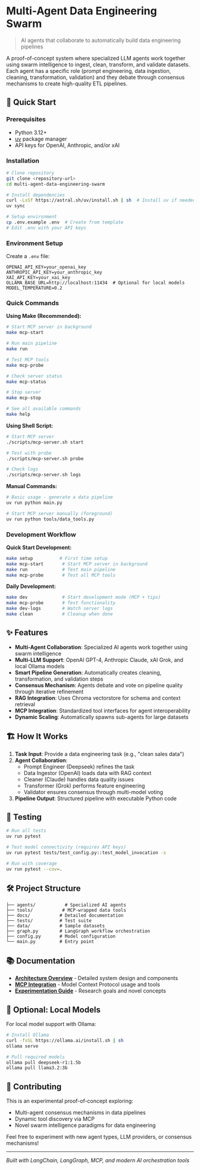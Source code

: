 # Multi-Agent Data Engineering Swarm

> AI agents that collaborate to automatically build data engineering pipelines

A proof-of-concept system where specialized LLM agents work together using swarm intelligence to ingest, clean, transform, and validate datasets. Each agent has a specific role (prompt engineering, data ingestion, cleaning, transformation, validation) and they debate through consensus mechanisms to create high-quality ETL pipelines.

## 🚀 Quick Start

### Prerequisites
- Python 3.12+
- [uv](https://docs.astral.sh/uv/) package manager
- API keys for OpenAI, Anthropic, and/or xAI

### Installation
```bash
# Clone repository
git clone <repository-url>
cd multi-agent-data-engineering-swarm

# Install dependencies
curl -LsSf https://astral.sh/uv/install.sh | sh  # Install uv if needed
uv sync

# Setup environment
cp .env.example .env  # Create from template
# Edit .env with your API keys
```

### Environment Setup
Create a `.env` file:
```env
OPENAI_API_KEY=your_openai_key
ANTHROPIC_API_KEY=your_anthropic_key  
XAI_API_KEY=your_xai_key
OLLAMA_BASE_URL=http://localhost:11434  # Optional for local models
MODEL_TEMPERATURE=0.2
```

### Quick Commands

**Using Make (Recommended):**
```bash
# Start MCP server in background
make mcp-start

# Run main pipeline
make run

# Test MCP tools
make mcp-probe

# Check server status
make mcp-status

# Stop server
make mcp-stop

# See all available commands
make help
```

**Using Shell Script:**
```bash
# Start MCP server
./scripts/mcp-server.sh start

# Test with probe
./scripts/mcp-server.sh probe

# Check logs
./scripts/mcp-server.sh logs
```

**Manual Commands:**
```bash
# Basic usage - generate a data pipeline
uv run python main.py

# Start MCP server manually (foreground)
uv run python tools/data_tools.py
```

### Development Workflow

**Quick Start Development:**
```bash
make setup          # First time setup
make mcp-start       # Start MCP server in background  
make run             # Test main pipeline
make mcp-probe       # Test all MCP tools
```

**Daily Development:**
```bash
make dev             # Start development mode (MCP + tips)
make mcp-probe       # Test functionality
make dev-logs        # Watch server logs
make clean           # Cleanup when done
```

## ✨ Features

- **Multi-Agent Collaboration**: Specialized AI agents work together using swarm intelligence
- **Multi-LLM Support**: OpenAI GPT-4, Anthropic Claude, xAI Grok, and local Ollama models
- **Smart Pipeline Generation**: Automatically creates cleaning, transformation, and validation steps
- **Consensus Mechanism**: Agents debate and vote on pipeline quality through iterative refinement
- **RAG Integration**: Uses Chroma vectorstore for schema and context retrieval
- **MCP Integration**: Standardized tool interfaces for agent interoperability
- **Dynamic Scaling**: Automatically spawns sub-agents for large datasets

## 🏗️ How It Works

1. **Task Input**: Provide a data engineering task (e.g., "clean sales data")
2. **Agent Collaboration**: 
   - Prompt Engineer (Deepseek) refines the task
   - Data Ingestor (OpenAI) loads data with RAG context
   - Cleaner (Claude) handles data quality issues  
   - Transformer (Grok) performs feature engineering
   - Validator ensures consensus through multi-model voting
3. **Pipeline Output**: Structured pipeline with executable Python code

## 🧪 Testing

```bash
# Run all tests
uv run pytest

# Test model connectivity (requires API keys)
uv run pytest tests/test_config.py::test_model_invocation -s

# Run with coverage
uv run pytest --cov=.
```

## 🛠️ Project Structure

```
├── agents/           # Specialized AI agents
├── tools/           # MCP-wrapped data tools
├── docs/           # Detailed documentation
├── tests/          # Test suite  
├── data/           # Sample datasets
├── graph.py        # LangGraph workflow orchestration
├── config.py       # Model configuration
└── main.py         # Entry point
```

## 📚 Documentation

- **[Architecture Overview](docs/architecture.md)** - Detailed system design and components
- **[MCP Integration](docs/mcp-integration.md)** - Model Context Protocol usage and tools
- **[Experimentation Guide](docs/experimentation.md)** - Research goals and novel concepts

## 🔧 Optional: Local Models

For local model support with Ollama:
```bash
# Install Ollama
curl -fsSL https://ollama.ai/install.sh | sh
ollama serve

# Pull required models  
ollama pull deepseek-r1:1.5b
ollama pull llama3.2:3b
```

## 🤝 Contributing

This is an experimental proof-of-concept exploring:
- Multi-agent consensus mechanisms in data pipelines
- Dynamic tool discovery via MCP
- Novel swarm intelligence paradigms for data engineering

Feel free to experiment with new agent types, LLM providers, or consensus mechanisms!

---

*Built with LangChain, LangGraph, MCP, and modern AI orchestration tools*